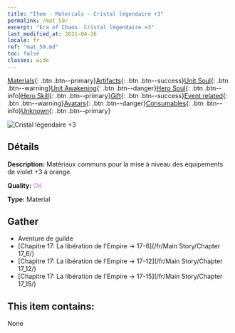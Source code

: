 ```yaml
---
title: "Item - Materials - Cristal légendaire +3"
permalink: /mat_59/
excerpt: "Era of Chaos  Cristal légendaire +3"
last_modified_at: 2021-04-26
locale: fr
ref: "mat_59.md"
toc: false
classes: wide
---
```

 [Materials](/ItemsFR/){: .btn .btn--primary}[Artifacts](/ItemsFR/Artifacts/){: .btn .btn--success}[Unit Soul](/ItemsFR/UnitSoul/){: .btn .btn--warning}[Unit Awakening](/ItemsFR/UnitAwakening/){: .btn .btn--danger}[Hero Soul](/ItemsFR/HeroSoul/){: .btn .btn--info}[Hero Skill](/ItemsFR/HeroSkill/){: .btn .btn--primary}[Gift](/ItemsFR/Gift/){: .btn .btn--success}[Event related](/ItemsFR/Events/){: .btn .btn--warning}[Avatars](/ItemsFR/Avatars/){: .btn .btn--danger}[Consumables](/ItemsFR/Consumables/){: .btn .btn--info}[Unknown](/ItemsFR/Unknown/){: .btn .btn--primary}

 ![Cristal légendaire +3](/images/t/i_cailiao_shuijing2.png)

## Détails
 **Description:** Matériaux communs pour la mise à niveau des équipements de violet +3 à orange.

 **Quality:** <span style="color: #DA70D6">OK</span>

 **Type:** Material

## Gather

*    Aventure de guilde 
*    [Chapitre 17: La libération de l'Empire -> 17-6](/fr/Main Story/Chapter 17_6/) 
*    [Chapitre 17: La libération de l'Empire -> 17-12](/fr/Main Story/Chapter 17_12/) 
*    [Chapitre 17: La libération de l'Empire -> 17-15](/fr/Main Story/Chapter 17_15/) 

## This item contains:

  None

